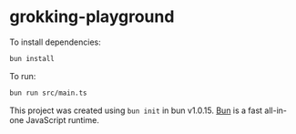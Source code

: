 # grokking-playground

To install dependencies:

```bash
bun install
```

To run:

```bash
bun run src/main.ts
```

This project was created using `bun init` in bun v1.0.15. [Bun](https://bun.sh) is a fast all-in-one JavaScript runtime.
